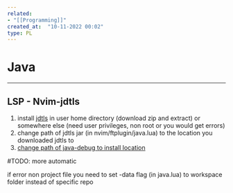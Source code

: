 ```yaml
---
related:
- "[[Programming]]"
created_at:  "10-11-2022 00:02"
type: PL
---
```



# Java
---
## LSP - Nvim-jdtls

1. install [jdtls](https://github.com/eclipse/eclipse.jdt.ls#installation) in user home directory (download zip and extract) or somewhere else (need user privileges, non root or you would get errors)
2. change path of jdtls jar (in nvim/ftplugin/java.lua) to the location you downloaded jdtls to
3. [change path of java-debug to install location](https://github.com/mfussenegger/nvim-jdtls#debugger-via-nvim-dap)

#TODO: more automatic

if error non project file you need to set -data flag (in java.lua) to workspace folder instead of specific repo